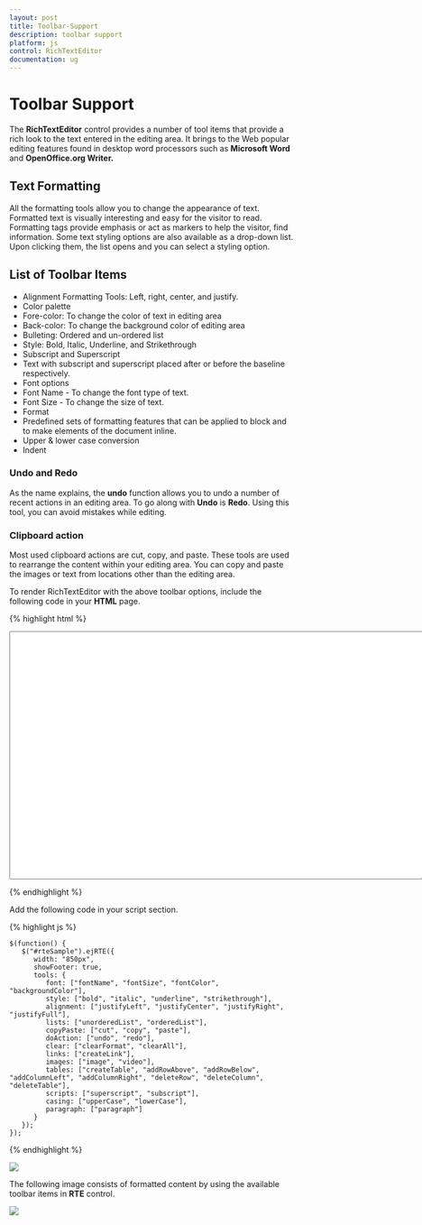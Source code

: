 ```yaml
---
layout: post
title: Toolbar-Support
description: toolbar support
platform: js
control: RichTextEditor
documentation: ug
---
```


# Toolbar Support

The **RichTextEditor** control provides a number of tool items that provide a rich look to the text entered in the editing area. It brings to the Web popular editing features found in desktop word processors such as **Microsoft Word** and **OpenOffice.org Writer.**

## Text Formatting 

All the formatting tools allow you to change the appearance of text. Formatted text is visually interesting and easy for the visitor to read. Formatting tags provide emphasis or act as markers to help the visitor, find information. Some text styling options are also available as a drop-down list. Upon clicking them, the list opens and you can select a styling option.

## List of Toolbar Items

* Alignment Formatting Tools: Left, right, center, and justify.
* Color palette
* Fore-color: To change the color of text in editing area
* Back-color: To change the background color of editing area
* Bulleting: Ordered and un-ordered list
* Style: Bold, Italic, Underline, and Strikethrough
* Subscript and Superscript 
* Text with subscript and superscript placed after or before the baseline respectively.
* Font options
* Font Name - To change the font type of text.
* Font Size - To change the size of text.
* Format
* Predefined sets of formatting features that can be applied to block and to make elements of the document inline.
* Upper & lower case conversion
* Indent



### Undo and Redo

As the name explains, the **undo** function allows you to undo a number of recent actions in an editing area. To go along with **Undo** is **Redo**. Using this tool, you can avoid mistakes while editing.

### Clipboard action

Most used clipboard actions are cut, copy, and paste. These tools are used to rearrange the content within your editing area. You can copy and paste the images or text from locations other than the editing area.

To render RichTextEditor with the above toolbar options, include the following code in your **HTML** page.



{% highlight html %}

<div>
   <textarea id="rteSample" rows="10" cols="30" style="width: 740px; height: 440px">
   </textarea>
</div>

{% endhighlight %}

Add the following code in your script section.

{% highlight js %}

    $(function() {
       $("#rteSample").ejRTE({
          width: "850px",
          showFooter: true,
          tools: {
             font: ["fontName", "fontSize", "fontColor", "backgroundColor"],
             style: ["bold", "italic", "underline", "strikethrough"],
             alignment: ["justifyLeft", "justifyCenter", "justifyRight", "justifyFull"],
             lists: ["unorderedList", "orderedList"],
             copyPaste: ["cut", "copy", "paste"],
             doAction: ["undo", "redo"],
             clear: ["clearFormat", "clearAll"],
             links: ["createLink"],
             images: ["image", "video"],
             tables: ["createTable", "addRowAbove", "addRowBelow", "addColumnLeft", "addColumnRight", "deleteRow", "deleteColumn", "deleteTable"],
             scripts: ["superscript", "subscript"],
             casing: ["upperCase", "lowerCase"],
             paragraph: ["paragraph"]
          }
       });
    });

{% endhighlight %}

![]("/js/RichTextEditor/Toolbar-Support_images/Toolbar-Support_img1.png")

The following image consists of formatted content by using the available toolbar items in **RTE** control.

![]("/js/RichTextEditor/Toolbar-Support_images/Toolbar-Support_img2.png")

